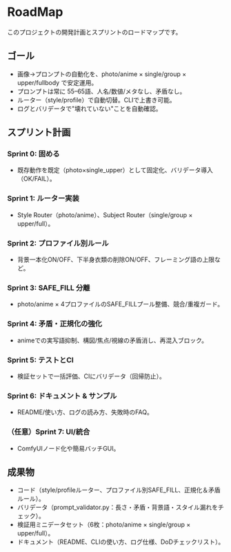 # RoadMap

このプロジェクトの開発計画とスプリントのロードマップです。

## ゴール
- 画像→プロンプトの自動化を、photo/anime × single/group × upper/fullbody で安定運用。
- プロンプトは常に 55–65語、人名/数値/メタなし、矛盾なし。
- ルーター（style/profile）で自動切替。CLIで上書き可能。
- ログとバリデータで"壊れていない"ことを自動確認。

## スプリント計画
### Sprint 0: 固める
- 既存動作を既定（photo×single_upper）として固定化、バリデータ導入（OK/FAIL）。

### Sprint 1: ルーター実装
- Style Router（photo/anime）、Subject Router（single/group × upper/full）。

### Sprint 2: プロファイル別ルール
- 背景一本化ON/OFF、下半身衣類の削除ON/OFF、フレーミング語の上限など。

### Sprint 3: SAFE_FILL 分離
- photo/anime × 4プロファイルのSAFE_FILLプール整備、競合/重複ガード。

### Sprint 4: 矛盾・正規化の強化
- animeでの実写語抑制、構図/焦点/視線の矛盾消し、再混入ブロック。

### Sprint 5: テストとCI
- 検証セットで一括評価、CIにバリデータ（回帰防止）。

### Sprint 6: ドキュメント & サンプル
- README/使い方、ログの読み方、失敗時のFAQ。

### （任意）Sprint 7: UI/統合
- ComfyUIノード化や簡易バッチGUI。

## 成果物
- コード（style/profileルーター、プロファイル別SAFE_FILL、正規化＆矛盾ルール）。
- バリデータ（prompt_validator.py：長さ・矛盾・背景語・スタイル漏れをチェック）。
- 検証用ミニデータセット（6枚：photo/anime × single/group × upper/full）。
- ドキュメント（README、CLIの使い方、ログ仕様、DoDチェックリスト）。
